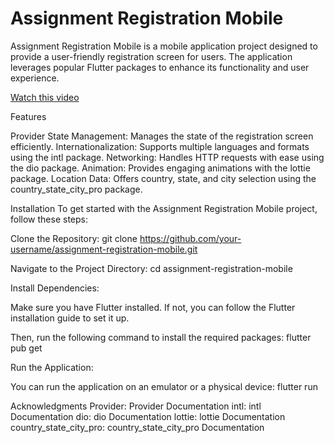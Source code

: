 # Assignment Registration Mobile

Assignment Registration Mobile is a mobile application project designed to provide a user-friendly registration screen for users. The application leverages popular Flutter packages to enhance its functionality and user experience.

[Watch this video](https://www.veed.io/view/19f0a3f2-5fde-486d-b5bd-ace5343c9616?panel=share)




Features

Provider State Management: Manages the state of the registration screen efficiently.
Internationalization: Supports multiple languages and formats using the intl package.
Networking: Handles HTTP requests with ease using the dio package.
Animation: Provides engaging animations with the lottie package.
Location Data: Offers country, state, and city selection using the country_state_city_pro package.


Installation
To get started with the Assignment Registration Mobile project, follow these steps:

Clone the Repository:
git clone https://github.com/your-username/assignment-registration-mobile.git

Navigate to the Project Directory:
cd assignment-registration-mobile

Install Dependencies:

Make sure you have Flutter installed. If not, you can follow the Flutter installation guide to set it up.

Then, run the following command to install the required packages:
flutter pub get

Run the Application:

You can run the application on an emulator or a physical device:
flutter run

Acknowledgments
Provider: Provider Documentation
intl: intl Documentation
dio: dio Documentation
lottie: lottie Documentation
country_state_city_pro: country_state_city_pro Documentation

